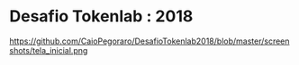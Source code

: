 # Desafio Tokenlab : 2018


https://github.com/CaioPegoraro/DesafioTokenlab2018/blob/master/screenshots/tela_inicial.png
